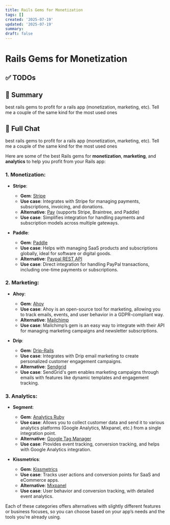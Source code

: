 ```yaml
---
title: Rails Gems for Monetization
tags: []
created: '2025-07-19'
updated: '2025-07-19'
summary:
draft: false
---
```


# Rails Gems for Monetization

## ✅ TODOs


## 📌 Summary
best rails gems to profit for a rails app (monetization, marketing, etc). Tell me a couple of the same kind for the most used ones

## 🧠 Full Chat


best rails gems to profit for a rails app (monetization, marketing, etc). Tell me a couple of the same kind for the most used ones



Here are some of the best Rails gems for **monetization**, **marketing**, and **analytics** to help you profit from your Rails app:

### 1. **Monetization:**
   - **Stripe**:
     - **Gem**: [Stripe](https://github.com/stripe/stripe-ruby)
     - **Use case**: Integrates with Stripe for managing payments, subscriptions, invoicing, and donations.
     - **Alternative**: [Pay](https://github.com/pay-rails/pay) (supports Stripe, Braintree, and Paddle)
     - **Use case**: Simplifies integration for handling payments and subscription models across multiple gateways.

   - **Paddle**:
     - **Gem**: [Paddle](https://github.com/Paystar/paddle_pay)
     - **Use case**: Helps with managing SaaS products and subscriptions globally, ideal for software or digital goods.
     - **Alternative**: [Paypal REST API](https://github.com/paypal/PayPal-Ruby-SDK)
     - **Use case**: Direct integration for handling PayPal transactions, including one-time payments or subscriptions.

### 2. **Marketing:**
   - **Ahoy**:
     - **Gem**: [Ahoy](https://github.com/ankane/ahoy)
     - **Use case**: Ahoy is an open-source tool for marketing, allowing you to track emails, events, and user behavior in a GDPR-compliant way.
     - **Alternative**: [Mailchimp](https://github.com/GavinJoyce/mailchimp-api)
     - **Use case**: Mailchimp’s gem is an easy way to integrate with their API for managing marketing campaigns and newsletter subscriptions.

   - **Drip**:
     - **Gem**: [Drip-Rails](https://github.com/futurechimp/drip-rails)
     - **Use case**: Integrates with Drip email marketing to create personalized customer engagement campaigns.
     - **Alternative**: [Sendgrid](https://github.com/stephenb/sendgrid)
     - **Use case**: SendGrid's gem enables marketing campaigns through emails with features like dynamic templates and engagement tracking.

### 3. **Analytics:**
   - **Segment**:
     - **Gem**: [Analytics Ruby](https://github.com/segmentio/analytics-ruby)
     - **Use case**: Allows you to collect customer data and send it to various analytics platforms (Google Analytics, Mixpanel, etc.) from a single integration point.
     - **Alternative**: [Google Tag Manager](https://github.com/google/tagmanager)
     - **Use case**: Provides event tracking, conversion tracking, and helps with Google Analytics integration.
  
   - **Kissmetrics**:
     - **Gem**: [Kissmetrics](https://github.com/kissmetrics/kissmetrics-ruby)
     - **Use case**: Tracks user actions and conversion points for SaaS and eCommerce apps.
     - **Alternative**: [Mixpanel](https://github.com/mixpanel/mixpanel-ruby)
     - **Use case**: User behavior and conversion tracking, with detailed event analytics.

Each of these categories offers alternatives with slightly different features or business focuses, so you can choose based on your app’s needs and the tools you're already using.